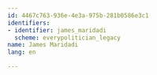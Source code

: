 ```yaml
---
id: 4467c763-936e-4e3a-975b-281b0586e3c1
identifiers:
- identifier: james_maridadi
  scheme: everypolitician_legacy
name: James Maridadi
lang: en

---
```

